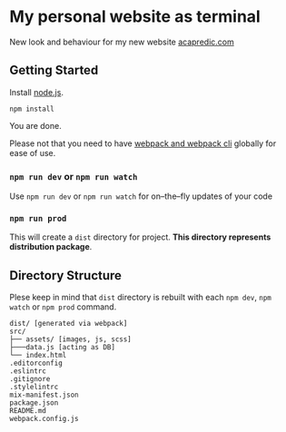 # My personal website as terminal
New look and behaviour for my new website [acapredic.com](https://acapredic.com)
## Getting Started
Install [node.js](http://nodejs.org).

	npm install

You are done.

Please not that you need to have [webpack and webpack cli](https://webpack.js.org/guides/installation) globally for ease of use.

### `npm run dev` or `npm run watch`

Use `npm run dev` or `npm run watch` for on–the–fly updates of your code

### `npm run prod`

This will create a `dist` directory for project. **This directory represents distribution package**.

## Directory Structure

Plese keep in mind that `dist` directory is rebuilt with each `npm dev`, `npm watch` or `npm prod` command.

	dist/ [generated via webpack]
	src/
	├── assets/ [images, js, scss]
	├───data.js [acting as DB]
	└── index.html
	.editorconfig
	.eslintrc
	.gitignore
	.stylelintrc
	mix-manifest.json
	package.json
	README.md
	webpack.config.js
